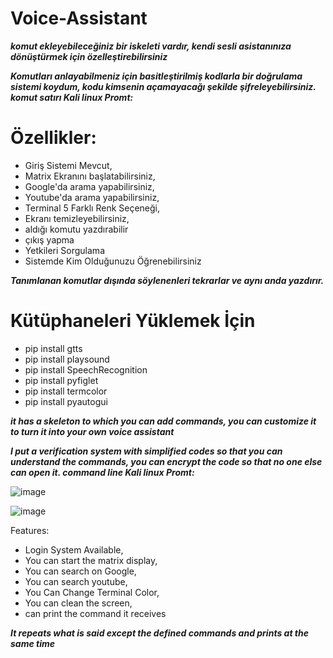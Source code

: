 # Voice-Assistant

***komut ekleyebileceğiniz bir iskeleti vardır,
kendi sesli asistanınıza dönüştürmek için özelleştirebilirsiniz***

***Komutları anlayabilmeniz için basitleştirilmiş kodlarla bir doğrulama sistemi koydum,
kodu kimsenin açamayacağı şekilde şifreleyebilirsiniz.
komut satırı Kali linux Promt:***

# Özellikler:

+ Giriş Sistemi Mevcut,
+ Matrix Ekranını başlatabilirsiniz,
+ Google'da arama yapabilirsiniz,
+ Youtube'da arama yapabilirsiniz,
+ Terminal 5 Farklı Renk Seçeneği,
+ Ekranı temizleyebilirsiniz,
+ aldığı komutu yazdırabilir
+ çıkış yapma
+ Yetkileri Sorgulama
+ Sistemde Kim Olduğunuzu Öğrenebilirsiniz



***Tanımlanan komutlar dışında söylenenleri tekrarlar ve aynı anda yazdırır.***

# Kütüphaneleri Yüklemek İçin
+ pip install gtts
+ pip install playsound
+ pip install SpeechRecognition
+ pip install pyfiglet
+ pip install termcolor
+ pip install pyautogui



***it has a skeleton to which you can add commands, 
you can customize it to turn it into your own voice assistant***

***I put a verification system with simplified codes so that you can understand the commands, 
you can encrypt the code so that no one else can open it.
command line Kali linux Promt:***

![image](https://user-images.githubusercontent.com/127852144/225276011-2e1e7d95-0e19-4a5a-bc4c-e04de4f2e335.png)

![image](https://user-images.githubusercontent.com/127852144/225277458-fda9a5e8-7072-4741-a67b-6b038596b7dd.png)

Features:

- Login System Available,
- You can start the matrix display,
- You can search on Google,
- You can search youtube,
- You Can Change Terminal Color,
- You can clean the screen,
- can print the command it receives

***It repeats what is said except the defined commands and prints at the same time***
